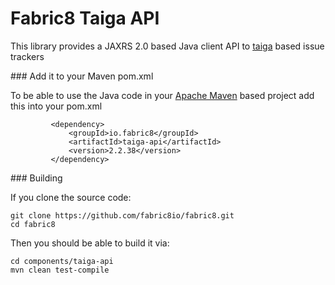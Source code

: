 Fabric8 Taiga API
=================

This library provides a JAXRS 2.0 based Java client API to [taiga](http://taiga.io/) based issue trackers

### Add it to your Maven pom.xml

To be able to use the Java code in your [Apache Maven](http://maven.apache.org/) based project add this into your pom.xml

             <dependency>
                 <groupId>io.fabric8</groupId>
                 <artifactId>taiga-api</artifactId>
                 <version>2.2.38</version>
             </dependency>

### Building

If you clone the source code:

    git clone https://github.com/fabric8io/fabric8.git
    cd fabric8

Then you should be able to build it via:

    cd components/taiga-api
    mvn clean test-compile
